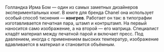 
Голландка Ирма Бом — один из самых заметных дизайнеров экспериментальных книг. В книге для бренда Chanel она использует особый способ тиснения — **конгрев**. Работает он так: в типографии изготавливается печатная пара, штамп и контрштамп. На первый наносится само изображение, а на второй — его матрица. Специалист кладёт материал между печатной парой и включает пресс. Под давлением, иногда с применением высоких температур, изображение вдавливается в материал и становится объёмным.


